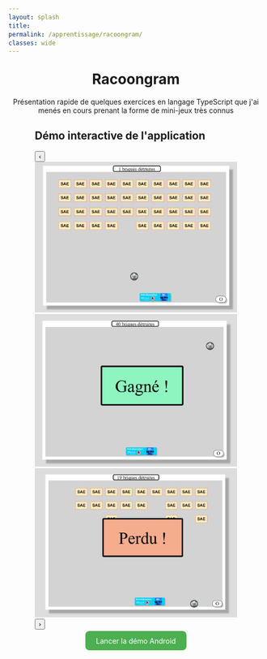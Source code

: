 ```yaml
---
layout: splash
title:
permalink: /apprentissage/racoongram/
classes: wide
---
```



<div style="width: 100%; margin: 0 auto;">
<h1 style="text-align: center;margin-top: 30px;font-size:2em;">Racoongram</h1>

<p style="text-align: center;">Présentation rapide de quelques exercices en langage TypeScript que j'ai menés en cours prenant la forme de mini-jeux très connus</p>



<section style="max-width: 400px; margin: auto;">
  <h2>Démo interactive de l'application</h2>
 <div class="carousel-container">
  <button class="carousel-button prev">‹</button>
  <div class="carousel-slide">
    <img src="/assets/images/cassebriques1.png" alt="Écran 1">
    <img src="/assets/images/cassebriques2.png" alt="Écran 2">
    <img src="/assets/images/cassebriques3.png" alt="Écran 3">
  </div>
  <button class="carousel-button next">›</button>
</div>
</div>
  <p style="text-align: center; margin-top: 1em;">
    <a href="https://appetize.io/app/b_omk4fpnh3uh4og4vv5frkmyroi" target="_blank" 
       style="padding: 0.75em 1.5em; background: #4CAF50; color: white; text-decoration: none; border-radius: 8px;">
       Lancer la démo Android
    </a>
  </p>
</section>
